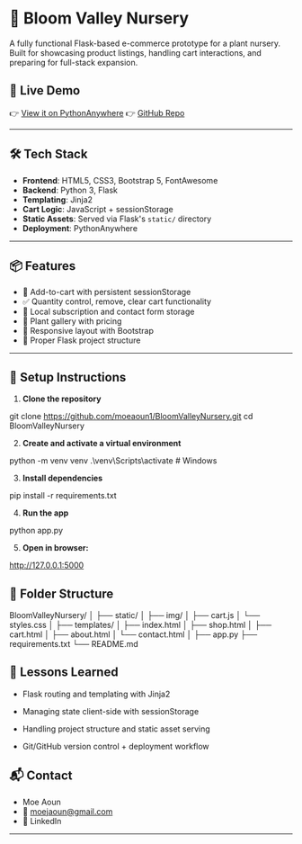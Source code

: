 # 🌿 Bloom Valley Nursery

A fully functional Flask-based e-commerce prototype for a plant nursery. Built for showcasing product listings, handling cart interactions, and preparing for full-stack expansion.

## 🚀 Live Demo

👉 [View it on PythonAnywhere](https://moeaoun.pythonanywhere.com) 
👉 [GitHub Repo](https://github.com/moeaoun1/BloomValleyNursery)

---

## 🛠️ Tech Stack

- **Frontend**: HTML5, CSS3, Bootstrap 5, FontAwesome
- **Backend**: Python 3, Flask
- **Templating**: Jinja2
- **Cart Logic**: JavaScript + sessionStorage
- **Static Assets**: Served via Flask's `static/` directory
- **Deployment**: PythonAnywhere

---

## 📦 Features

- 🛒 Add-to-cart with persistent sessionStorage
- ✅ Quantity control, remove, clear cart functionality
- 💾 Local subscription and contact form storage
- 🌱 Plant gallery with pricing
- 📱 Responsive layout with Bootstrap
- 📁 Proper Flask project structure

---

## 🔧 Setup Instructions

1. **Clone the repository**

git clone https://github.com/moeaoun1/BloomValleyNursery.git
cd BloomValleyNursery
   
2. **Create and activate a virtual environment**

python -m venv venv
.\venv\Scripts\activate  # Windows


3. **Install dependencies**

pip install -r requirements.txt

4. **Run the app**

python app.py

5. **Open in browser:**

http://127.0.0.1:5000


## 📂 Folder Structure

BloomValleyNursery/
│
├── static/
│   ├── img/
│   ├── cart.js
│   └── styles.css
│
├── templates/
│   ├── index.html
│   ├── shop.html
│   ├── cart.html
│   ├── about.html
│   └── contact.html
│
├── app.py
├── requirements.txt
└── README.md


## 🧠 Lessons Learned


- Flask routing and templating with Jinja2

- Managing state client-side with sessionStorage

- Handling project structure and static asset serving

- Git/GitHub version control + deployment workflow



## 📬 Contact

- Moe Aoun
- 📧 moejaoun@gmail.com
- 🔗 LinkedIn

---
